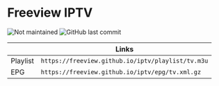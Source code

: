 # Freeview IPTV 

![Not maintained](https://img.shields.io/badge/-Not%20actively%20maintained%20by%20contributors-red) ![GitHub last commit](https://img.shields.io/github/last-commit/freeview/iptv?style=social)

||Links|
|-|-|
|Playlist|`https://freeview.github.io/iptv/playlist/tv.m3u`|
|EPG|`https://freeview.github.io/iptv/epg/tv.xml.gz`|
